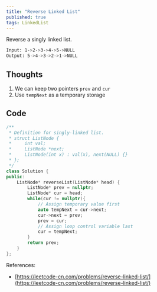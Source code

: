 ```yaml
---
title: "Reverse Linked List"
published: true
tags: LinkedList
---
```


Reverse a singly linked list.

```bash
Input: 1->2->3->4->5->NULL
Output: 5->4->3->2->1->NULL
```

## Thoughts

1. We can keep two pointers `prev` and `cur`
2. Use `tempNext` as a temporary storage

## Code

```cpp
/**
 * Definition for singly-linked list.
 * struct ListNode {
 *     int val;
 *     ListNode *next;
 *     ListNode(int x) : val(x), next(NULL) {}
 * };
 */
class Solution {
public:
    ListNode* reverseList(ListNode* head) {
        ListNode* prev = nullptr;
        ListNode* cur = head;
        while(cur != nullptr){
            // Assign temporary value first
            auto tempNext = cur->next;
            cur->next = prev;
            prev = cur;
            // Assign loop control variable last
            cur = tempNext;
        }
        return prev;
    }
};
```

References:

- [https://leetcode-cn.com/problems/reverse-linked-list/](https://leetcode-cn.com/problems/reverse-linked-list/)
